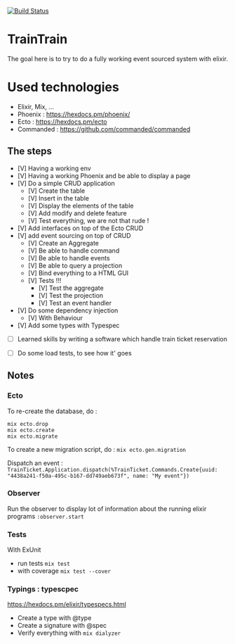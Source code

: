[![Build Status](https://travis-ci.org/magelle/train_train.svg?branch=master)](https://travis-ci.org/magelle/train_train)

# TrainTrain

The goal here is to try to do a fully working event sourced system with elixir.

# Used technologies

- Elixir, Mix, ...
- Phoenix : https://hexdocs.pm/phoenix/
- Ecto : https://hexdocs.pm/ecto
- Commanded : https://github.com/commanded/commanded

## The steps

- [V] Having a working env
- [V] Having a working Phoenix and be able to display a page
- [V] Do a simple CRUD application
  - [V] Create the table
  - [V] Insert in the table
  - [V] Display the elements of the table
  - [V] Add modify and delete feature
  - [V] Test everything, we are not that rude !
- [V] Add interfaces on top of the Ecto CRUD
- [V] add event sourcing on top of CRUD
  - [V] Create an Aggregate
  - [V] Be able to handle command
  - [V] Be able to handle events
  - [V] Be able to query a projection
  - [V] Bind everything to a HTML GUI
  - [V] Tests !!!
    - [V] Test the aggregate
    - [V] Test the projection
    - [V] Test an event handler
- [V] Do some dependency injection
    - [V] With Behaviour
- [V] Add some types with Typespec
- [ ] Learned skills by writing a software which handle train ticket reservation
- [ ] Do some load tests, to see how it' goes


## Notes

### Ecto
To re-create the database, do : 
```
mix ecto.drop
mix ecto.create
mix ecto.migrate
```
To create a new migration script, do :
```mix ecto.gen.migration```

Dispatch an event : 
```TrainTicket.Application.dispatch(%TrainTicket.Commands.Create{uuid: "4438a241-f50a-495c-b167-dd749aeb673f", name: "My event"})```

### Observer

Run the observer to display lot of information about the running elixir programs
```:observer.start```

### Tests

With ExUnit

- run tests ```mix test```
- with coverage ```mix test --cover``` 

### Typings : typescpec

https://hexdocs.pm/elixir/typespecs.html

- Create a type with @type
- Create a signature with @spec
- Verify everything with ```mix dialyzer```
